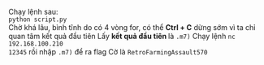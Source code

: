 Chạy lệnh sau: <br/>
<code>python script.py</code><br/>
Chờ khá lâu, bình tĩnh do có 4 vòng for, có thể <strong>Ctrl + C</strong> dừng sớm vì ta chỉ quan tâm kết quả đầu tiên
Lấy <strong>kết quả đầu tiên </strong>là <code>.m7)</code> 
Chạy lệnh <code>nc 192.168.100.210 12345</code> rồi nhập <code>.m7)</code> để ra flag
Cờ là <code>RetroFarmingAssault570</code>